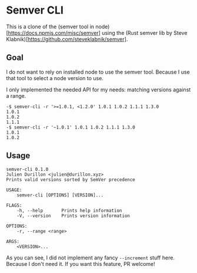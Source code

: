 # Semver CLI

This is a clone of the (semver tool in node)[https://docs.npmjs.com/misc/semver] using the
(Rust semver lib by Steve Klabnik)[https://github.com/steveklabnik/semver].

## Goal

I do not want to rely on installed node to use the semver tool. Because I use that tool to
select a node version to use.

I only implemented the needed API for my needs: matching versions against a range.

```
-$ semver-cli -r '>=1.0.1, <1.2.0' 1.0.1 1.0.2 1.1.1 1.3.0
1.0.1
1.0.2
1.1.1
-$ semver-cli -r '~1.0.1' 1.0.1 1.0.2 1.1.1 1.3.0
1.0.1
1.0.2
```

## Usage

```
semver-cli 0.1.0
Julien Durillon <julien@durillon.xyz>
Prints valid versions sorted by SemVer precedence

USAGE:
    semver-cli [OPTIONS] [VERSION]...

FLAGS:
    -h, --help       Prints help information
    -V, --version    Prints version information

OPTIONS:
    -r, --range <range>

ARGS:
    <VERSION>...
```

As you can see, I did not implement any fancy `--increment` stuff here. Because I don't
need it. If you want this feature, PR welcome!
